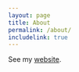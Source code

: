 ```yaml
---
layout: page
title: About
permalink: /about/
includelink: true
---
```


See my [website](https://gengyiran.github.io).
